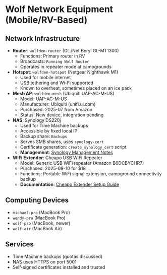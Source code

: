 # Wolf Network Equipment (Mobile/RV-Based)

## Network Infrastructure

- **Router**: `wolfden-router` (GL.iNet Beryl GL-MT1300)
  - Functions: Primary router in RV
  - Broadcasts: `Running Wolf Router`
  - Operates in repeater mode at campgrounds
- **Hotspot**: `wolfden-hotspot` (Netgear Nighthawk M1)
  - Used for mobile internet
  - USB tethering and Wi-Fi supported
  - Known to overheat, sometimes placed on an ice pack
- **Mesh AP**: `wolfden-mesh` (Ubiquiti UAP-AC-M-US)
  - Model: UAP-AC-M-US
  - Manufacturer: Ubiquiti (unifi.ui.com)
  - Purchased: 2025-07 from Amazon
  - Status: New device, integration pending
- **NAS**: Synology DS220j
  - Used for Time Machine backups
  - Accessible by fixed local IP
  - Backup share: `Backups`
  - Serves SMB shares, uses `synology-cert`
  - Certificate generation: `create_synology_cert` script
  - **Management**: [Synology Management Notes](Synology/synology_mananagement.md)
- **WiFi Extender**: Cheapo USB WiFi Repeater
  - Model: Generic USB WiFi repeater (Amazon B0DCBYCHR7)
  - Purchased: 2025-08-10 for $18
  - Functions: Portable WiFi signal extension, campground connectivity backup
  - **Documentation**: [Cheapo Extender Setup Guide](cheapo_extender.md)

## Computing Devices

- `michael-pro` (MacBook Pro)
- `wendy-pro` (MacBook Pro)
- `wolf-pro` (MacBook, newer)
- `wolf-air` (MacBook Air)

## Services

- Time Machine backups (quotas discussed)
- NAS uses HTTPS on port 5001
- Self-signed certificates installed and trusted
